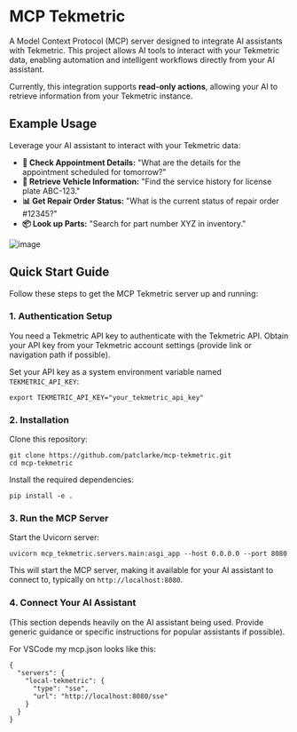 # MCP Tekmetric

A Model Context Protocol (MCP) server designed to integrate AI assistants with Tekmetric. This project allows AI tools to interact with your Tekmetric data, enabling automation and intelligent workflows directly from your AI assistant.

Currently, this integration supports **read-only actions**, allowing your AI to retrieve information from your Tekmetric instance.

## Example Usage

Leverage your AI assistant to interact with your Tekmetric data:

- **📅 Check Appointment Details:** "What are the details for the appointment scheduled for tomorrow?"
- **🚗 Retrieve Vehicle Information:** "Find the service history for license plate ABC-123."
- **📊 Get Repair Order Status:** "What is the current status of repair order #12345?"
- **📦 Look up Parts:** "Search for part number XYZ in inventory."

![image](https://github.com/user-attachments/assets/b1140b51-0d0e-46e8-b77a-b4a687780555)

## Quick Start Guide

Follow these steps to get the MCP Tekmetric server up and running:

### 1. Authentication Setup

You need a Tekmetric API key to authenticate with the Tekmetric API. Obtain your API key from your Tekmetric account settings (provide link or navigation path if possible).

Set your API key as a system environment variable named `TEKMETRIC_API_KEY`:

```
export TEKMETRIC_API_KEY="your_tekmetric_api_key"
```

### 2. Installation

Clone this repository:

```
git clone https://github.com/patclarke/mcp-tekmetric.git
cd mcp-tekmetric
```

Install the required dependencies:

```
pip install -e .
```

### 3. Run the MCP Server

Start the Uvicorn server:

```
uvicorn mcp_tekmetric.servers.main:asgi_app --host 0.0.0.0 --port 8080
```

This will start the MCP server, making it available for your AI assistant to connect to, typically on `http://localhost:8080`.

### 4. Connect Your AI Assistant

(This section depends heavily on the AI assistant being used. Provide generic guidance or specific instructions for popular assistants if possible).

For VSCode my mcp.json looks like this:

```
{
  "servers": {
    "local-tekmetric": {
      "type": "sse",
      "url": "http://localhost:8080/sse"
    }
  }
}
```
